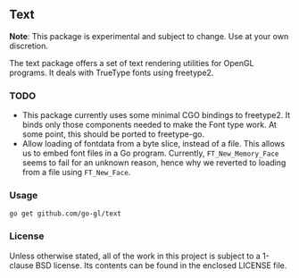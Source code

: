 ## Text

**Note**: This package is experimental and subject to change.
Use at your own discretion.

The text package offers a set of text rendering utilities for OpenGL
programs. It deals with TrueType fonts using freetype2.


### TODO

* This package currently uses some minimal CGO bindings to freetype2.
  It binds only those components needed to make the Font type work.
  At some point, this should be ported to freetype-go.
* Allow loading of fontdata from a byte slice, instead of a file. This
  allows us to embed font files in a Go program. Currently, `FT_New_Memory_Face`
  seems to fail for an unknown reason, hence why we reverted to loading from
  a file using `FT_New_Face`.


### Usage

    go get github.com/go-gl/text


### License

Unless otherwise stated, all of the work in this project is subject to a
1-clause BSD license. Its contents can be found in the enclosed LICENSE file.

